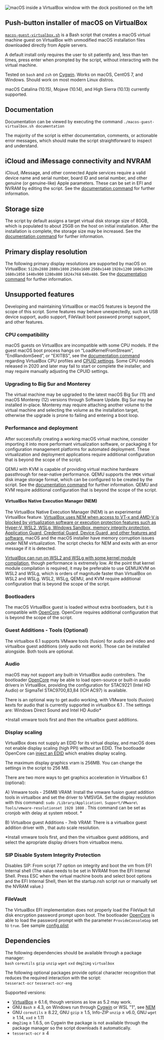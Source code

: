 
![macOS inside a VirtualBox window with the dock positioned on the left](https://repository-images.githubusercontent.com/156108442/c501b100-0e5a-11eb-8b49-90afd63f5d03 "macos-guest-virtualbox.sh")

## Push-button installer of macOS on VirtualBox

[`macos-guest-virtualbox.sh`](https://raw.githubusercontent.com/myspaghetti/macos-guest-virtualbox/master/macos-guest-virtualbox.sh) is a Bash script that creates a macOS virtual machine guest on VirtualBox with unmodified macOS installation files downloaded directly from Apple servers.

A default install only requires the user to sit patiently and, less than ten times, press enter when prompted by the script, without interacting with the virtual machine.

Tested on `bash` and `zsh` on [Cygwin](https://cygwin.com/install.html). Works on macOS, CentOS 7, and Windows. Should work on most modern Linux distros.

macOS Catalina (10.15), Mojave (10.14), and High Sierra (10.13) currently supported.

## Documentation

Documentation can be viewed by executing the command `./macos-guest-virtualbox.sh documentation`

The majority of the script is either documentation, comments, or actionable error messages, which should make the script straightforward to inspect and understand.

## iCloud and iMessage connectivity and NVRAM

iCloud, iMessage, and other connected Apple services require a valid device name and serial number, board ID and serial number, and other genuine (or genuine-like) Apple parameters. These can be set in EFI and NVRAM by editing the script. See the [documentation command](#documentation) for further information.

## Storage size

The script by default assigns a target virtual disk storage size of 80GB, which is populated to about 25GB on the host on initial installation. After the installation is complete, the storage size may be increased. See the [documentation command](#documentation) for further information.

## Primary display resolution

The following primary display resolutions are supported by macOS on VirtualBox: `5120x2880` `2880x1800` `2560x1600` `2560x1440` `1920x1200` `1600x1200` `1680x1050` `1440x900` `1280x800` `1024x768` `640x480`. See the [documentation command](#documentation) for further information.

## Unsupported features

Developing and maintaining VirtualBox or macOS features is beyond the scope of this script. Some features may behave unexpectedly, such as USB device support, audio support, FileVault boot password prompt support, and other features.

### CPU compatibility

macOS guests on VirtualBox are incompatible with some CPU models. If the guest macOS boot process hangs on “LoadKernelFromStream”, “EndRandomSeed”, or "EXITBS", see the [documentation command](#documentation) regarding VirtualBox CPU profiles and [CPUID settings](https://www.virtualbox.org/manual/ch08.html#vboxmanage-modifyvm-teleport). Some CPU models released in 2020 and later may fail to start or complete the installer, and may require manually adjusting the CPUID settings.

### Upgrading to Big Sur and Monterey 

The virtual machine may be upgraded to the latest macOS Big Sur (11) and macOS Monterey (12) versions through Software Update. Big Sur may be installed in-place. Monterey may require attaching another volume to the virtual machine and selecting the volume as the installation target, otherwise the upgrade is prone to failing and entering a boot loop.

### Performance and deployment

After successfully creating a working macOS virtual machine, consider importing it into more performant virtualization software, or packaging it for configuration management platforms for automated deployment. These virtualization and deployment applications require additional configuration that is beyond the scope of the script.

QEMU with KVM is capable of providing virtual machine hardware passthrough for near-native performance. QEMU supports the `VMDK` virtual disk image storage format, which can be configured to be created by the script. See the [documentation command](#documentation) for further information. QEMU and KVM require additional configuration that is beyond the scope of the script.

#### VirtualBox Native Execution Manager (NEM)

The VirtualBox Native Execution Manager (NEM) is an experimental VirtualBox feature. [VirtualBox uses NEM when access to VT-x and AMD-V is blocked by virtualization software or execution protection features such as Hyper-V, WSL2, WSLg, Windows Sandbox, memory integrity protection, Application Guard, Credential Guard, Device Guard, and other features and software.](https://docs.microsoft.com/en-us/troubleshoot/windows-client/application-management/virtualization-apps-not-work-with-hyper-v) macOS and the macOS installer have memory corruption issues under NEM virtualization. The script checks for NEM and exits with an error message if it is detected.

[VirtualBox can run on WSL2 and WSLg with some kernel module compilation](https://github.com/myspaghetti/macos-virtualbox/issues/525), though performance is extremely low. At the point that kernel module compilation is required, it may be preferable to use QEMU/KVM on WSL2 and WSLg, which is orders of magnitude faster than VirtualBox on WSL2 and WSLg. WSL2, WSLg, QEMU, and KVM require additional configuration that is beyond the scope of the script.

### Bootloaders

The macOS VirtualBox guest is loaded without extra bootloaders, but it is compatible with [OpenCore](https://github.com/acidanthera/OpenCorePkg/releases). OpenCore requires additional configuration that is beyond the scope of  the script.


### Guest Additions - Tools (Optional) 

The virtualbox 6.1 supports VMware tools (fusion) for audio and video and virtualbox guest additions (only audio not work). Those can be installed alongside. Both tools are optional.

### Audio

macOS may not support any built-in VirtualBox audio controllers. The bootloader [OpenCore](https://github.com/acidanthera/OpenCorePkg/releases) may be able to load open-source or built-in audio drivers in VirtualBox, providing the configuration for STAC9221 (Intel HD Audio) or SigmaTel STAC9700,83,84 (ICH AC97) is available.

There is an optional way to get audio working, with VMware tools (fusion) kexts for audio that is currently supported in virtualbox 6.1 . The settings are: Windows Direct Sound and Intel HD Audio*

*Install vmware tools first and then the virtualbox guest additions. 

### Display scaling

VirtualBox does not supply an EDID for its virtual display, and macOS does not enable display scaling (high PPI) without an EDID. The bootloader OpenCore can [inject an EDID](https://github.com/acidanthera/WhateverGreen/blob/master/Manual/FAQ.IntelHD.en.md#edid) which enables display scaling.

The maximum display graphics vram is 256MB. You can change the settings in the script to 256 MB.

There are two more ways to get graphics acceleration in Virtualbox 6.1 (optional):

A) Vmware tools - 256MB VRAM: Install the vmware fusion guest addition tools in virtualbox and set the driver to VMSVGA. Set the display resolution with this command: `sudo /Library/Application\ Support/VMware\ Tools/vmware-resolutionset 1920 1080`  . This command can be set as cronjob with delay at system reboot. *

B) Virtualbox guest Additions - 7mb VRAM: There is a virtualbox guest addition driver with , that auto scale resolution.

*Install vmware tools first, and then the virtualbox guest additions, and select the apropriate display drivers from virtualbox menu.

### SIP Disable System Integrity Protection

Disables SIP:  From script 77 option on integrity and boot the vm from EFI Internal shell (The value needs to be set in NVRAM from the EFI Internal Shell. Press ESC when the virtual machine boots and select boot options and the EFI Internal Shell, then let the startup.nsh script run or manually set the NVRAM value.) 

### FileVault

The VirtualBox EFI implementation does not properly load the FileVault full disk encryption password prompt upon boot. The bootloader [OpenCore](https://github.com/acidanthera/OpenCorePkg/releases/tag/0.6.9) is able to load the password prompt with the parameter `ProvideConsoleGop` set to `true`. See sample [config.plist](https://github.com/myspaghetti/macos-virtualbox/files/6600860/config.plist.txt)


## Dependencies

The following dependencies should be available through a package manager:  
`bash` `coreutils` `gzip` `unzip` `wget` `xxd` `dmg2img`  `virtualbox`

The following optional packages provide optical character recognition that reduces the required interaction with the script:  
`tesseract-ocr` `tesseract-ocr-eng`

Supported versions:

* [VirtualBox](https://www.virtualbox.org/wiki/Downloads) ≥ 6.1.6, though versions as low as 5.2 may work.
* GNU `Bash` ≥ 4.3, on Windows run through [Cygwin](https://cygwin.com/install.html) or WSL "1", see [NEM](#virtualbox-native-execution-manager-nem)
* GNU `coreutils` ≥ 8.22, GNU `gzip` ≥ 1.5, Info-ZIP `unzip` ≥ v6.0, GNU `wget` ≥ 1.14, `xxd` ≥ 1.11
* `dmg2img` ≥ 1.6.5, on Cygwin the package is not available through the package manager so the script downloads it automatically.
* `tesseract-ocr` ≥ 4

